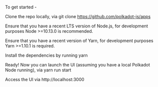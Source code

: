 To get started -

Clone the repo locally, via git clone https://github.com/polkadot-js/apps <optional local path>

Ensure that you have a recent LTS version of Node.js, for development purposes Node >=10.13.0 is recommended.

Ensure that you have a recent version of Yarn, for development purposes Yarn >=1.10.1 is required.

Install the dependencies by running yarn
    
Ready! Now you can launch the UI (assuming you have a local Polkadot Node running), via yarn run start

Access the UI via http://localhost:3000
